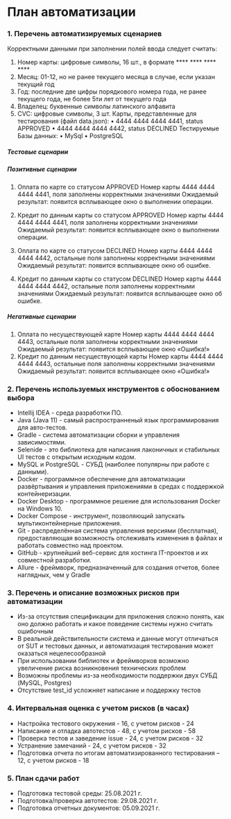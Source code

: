 # План автоматизации
###  1. Перечень автоматизируемых сценариев
Корректными данными при заполнении полей ввода следует считать:
1.	Номер карты: цифровые символы, 16 шт., в формате **** **** **** ****
2.	Месяц: 01-12, но не ранее текущего месяца в случае, если указан текущий год
3.	Год: последние две цифры порядкового номера года, не ранее текущего года, не более 5ти лет от текущего года
4.	Владелец: буквенные символы латинского алфавита
5.	CVC: цифровые символы, 3 шт.
Карты, представленные для тестирования (файл data.json):
•	4444 4444 4444 4441, status APPROVED
•	4444 4444 4444 4442, status DECLINED
Тестируемые Базы данных:
•	MySql
•	PostgreSQL
##### Тестовые сценарии
##### Позитивные сценарии
1.	Оплата по карте со статусом APPROVED
Номер карты 4444 4444 4444 4441,  поля заполнены корректными значениями
Ожидаемый результат: появится всплывающее окно о выполнении операции.
2.	Кредит по данным карты со статусом APPROVED
Номер карты 4444 4444 4444 4441, поля заполнены корректными значениями
Ожидаемый результат: появится всплывающее окно о выполнении операции. 

3.	Оплата по карте со статусом DECLINED
Номер карты 4444 4444 4444 4442, остальные поля заполнены корректными значениями
Ожидаемый результат: появится всплывающее окно об ошибке.
4.	Кредит по данным карты со статусом DECLINED
Номер карты 4444 4444 4444 4442, остальные поля заполнены корректными значениями
Ожидаемый результат: появится всплывающее окно об ошибке.

#####  Негативные сценарии
1.	Оплата по несуществующей карте
Номер карты 4444 4444 4444 4443, остальные поля заполнены корректными значениями
Ожидаемый результат: появится всплывающее окно «Ошибка!»
2.	Кредит по данным несуществующей карты
Номер карты 4444 4444 4444 4443, остальные поля заполнены корректными значениями
Ожидаемый результат: появится всплывающее окно «Ошибка!»
### 2. Перечень используемых инструментов с обоснованием выбора
   * Intellij IDEA -  среда разработки ПО.
   * Java (Java 11) - самый распространненый язык программирования для авто-тестов.
   * Gradle - система автоматизации сборки и управления зависимостями.
   * Selenide - это библиотека для написания лаконичных и стабильных UI тестов с открытым исходным кодом. 
   * MySQL и PostgreSQL - СУБД (наиболее популярны при работе с данными).
   * Docker - программное обеспечение для автоматизации развёртывания и управления приложениями в средах с поддержкой контейнеризации.
   * Docker Desktop - программное решение для использования Docker на Windows 10.
   * Docker Compose - инструмент, позволяющий запускать мультиконтейнерные приложения.
   * Git - распределённая система управления версиями (бесплатная), предоставляющая возможность отслеживать изменения в файлах и работать совместно над проектом.
   * GitHub - крупнейший веб-сервис для хостинга IT-проектов и их совместной разработки.
   * Allure - фреймворк, предназначенный для создания отчетов, более наглядных, чем у Gradle
### 3. Перечень и описание возможных рисков при автоматизации
*	Из-за отсутствия спецификации для приложения сложно понять, как оно должно работать и какое поведение системы нужно считать ошибочным
*	В реальной действительности система и данные могут отличаться от SUT и тестовых данных, и автоматизация тестирования может оказаться нецелесообразной
*	При использовании библиотек и фреймворков возможно увеличение риска возникновения технических проблем
*	Возможны проблемы из-за необходимости поддержки двух СУБД (MySQL, Postgres)
*	Отсутствие test_id усложняет написание и поддержку тестов
### 4. Интервальная оценка с учетом рисков (в часах)
*	Настройка тестового окружения - 16, с учетом рисков - 24
*	Написание и отладка автотестов -  48, с учетом рисков - 58
*	Проверка тестов и заведение issue - 24, с учетом рисков - 32
*	Устранение замечаний - 24, с учетом рисков  - 32
*	Подготовка отчета по итогам автоматизированного тестирования – 12, с учетом рисков  - 18

### 5. План сдачи работ

* Подготовка тестовой среды: 25.08.2021 г.
*	Подготовка/проверка автотестов: 29.08.2021 г.
*	Подготовка отчетных документов: 05.09.2021 г.

